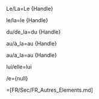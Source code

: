 Le/La=Le {Handle}

le/la=le {Handle}

du/de_la=du {Handle}

au/à_la=au {Handle}

au/a_la=au {Handle}

lui/elle=lui

/e={null}

=[FR/Sec/FR_Autres_Elements.md]
